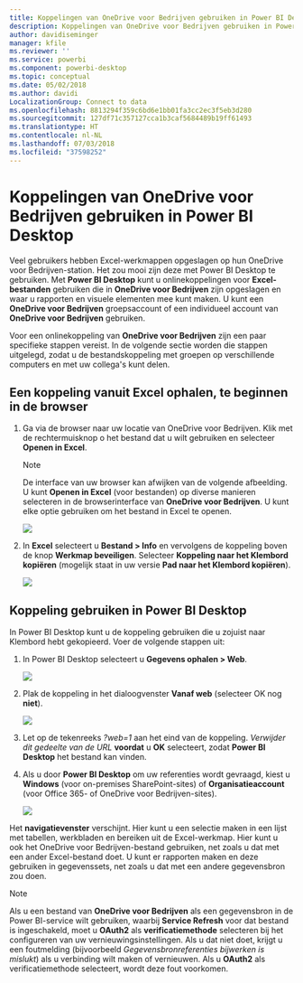 ```yaml
---
title: Koppelingen van OneDrive voor Bedrijven gebruiken in Power BI Desktop
description: Koppelingen van OneDrive voor Bedrijven gebruiken in Power BI Desktop
author: davidiseminger
manager: kfile
ms.reviewer: ''
ms.service: powerbi
ms.component: powerbi-desktop
ms.topic: conceptual
ms.date: 05/02/2018
ms.author: davidi
LocalizationGroup: Connect to data
ms.openlocfilehash: 8813294f359c6bd6e1bb01fa3cc2ec3f5eb3d280
ms.sourcegitcommit: 127df71c357127cca1b3caf5684489b19ff61493
ms.translationtype: HT
ms.contentlocale: nl-NL
ms.lasthandoff: 07/03/2018
ms.locfileid: "37598252"
---
```

# <a name="use-onedrive-for-business-links-in-power-bi-desktop"></a>Koppelingen van OneDrive voor Bedrijven gebruiken in Power BI Desktop
Veel gebruikers hebben Excel-werkmappen opgeslagen op hun OneDrive voor Bedrijven-station. Het zou mooi zijn deze met Power BI Desktop te gebruiken. Met **Power BI Desktop** kunt u onlinekoppelingen voor **Excel-bestanden** gebruiken die in **OneDrive voor Bedrijven** zijn opgeslagen en waar u rapporten en visuele elementen mee kunt maken. U kunt een **OneDrive voor Bedrijven** groepsaccount of een individueel account van **OneDrive voor Bedrijven** gebruiken.

Voor een onlinekoppeling van **OneDrive voor Bedrijven** zijn een paar specifieke stappen vereist. In de volgende sectie worden die stappen uitgelegd, zodat u de bestandskoppeling met groepen op verschillende computers en met uw collega's kunt delen.

## <a name="get-a-link-from-excel-starting-in-the-browser"></a>Een koppeling vanuit Excel ophalen, te beginnen in de browser
1. Ga via de browser naar uw locatie van OneDrive voor Bedrijven. Klik met de rechtermuisknop o het bestand dat u wilt gebruiken en selecteer **Openen in Excel**.
   
   > [!NOTE]
   > De interface van uw browser kan afwijken van de volgende afbeelding. U kunt **Openen in Excel** (voor bestanden) op diverse manieren selecteren in de browserinterface van **OneDrive voor Bedrijven**. U kunt elke optie gebruiken om het bestand in Excel te openen.
   > 
   > 
   
   ![](media/desktop-use-onedrive-business-links/odb-links_02.png)
2. In **Excel** selecteert u **Bestand > Info** en vervolgens de koppeling boven de knop **Werkmap beveiligen**. Selecteer **Koppeling naar het Klembord kopiëren** (mogelijk staat in uw versie **Pad naar het Klembord kopiëren**).
   
   ![](media/desktop-use-onedrive-business-links/odb-links_03.png)

## <a name="use-the-link-in-power-bi-desktop"></a>Koppeling gebruiken in Power BI Desktop
In Power BI Desktop kunt u de koppeling gebruiken die u zojuist naar Klembord hebt gekopieerd. Voer de volgende stappen uit:

1. In Power BI Desktop selecteert u **Gegevens ophalen > Web**.
   
   ![](media/desktop-use-onedrive-business-links/odb-links_04.png)
2. Plak de koppeling in het dialoogvenster **Vanaf web** (selecteer OK nog **niet**).
   
    ![](media/desktop-use-onedrive-business-links/odb-links_05.png)
3. Let op de tekenreeks *?web=1* aan het eind van de koppeling. *Verwijder dit gedeelte van de URL* **voordat** u **OK** selecteert, zodat **Power BI Desktop** het bestand kan vinden.
4. Als u door **Power BI Desktop** om uw referenties wordt gevraagd, kiest u **Windows** (voor on-premises SharePoint-sites) of **Organisatieaccount** (voor Office 365- of OneDrive voor Bedrijven-sites).
   
   ![](media/desktop-use-onedrive-business-links/odb-links_06.png)

Het **navigatievenster** verschijnt. Hier kunt u een selectie maken in een lijst met tabellen, werkbladen en bereiken uit de Excel-werkmap. Hier kunt u ook het OneDrive voor Bedrijven-bestand gebruiken, net zoals u dat met een ander Excel-bestand doet. U kunt er rapporten maken en deze gebruiken in gegevenssets, net zoals u dat met een andere gegevensbron zou doen.

> [!NOTE]
> Als u een bestand van **OneDrive voor Bedrijven** als een gegevensbron in de Power BI-service wilt gebruiken, waarbij **Service Refresh** voor dat bestand is ingeschakeld, moet u **OAuth2** als **verificatiemethode** selecteren bij het configureren van uw vernieuwingsinstellingen. Als u dat niet doet, krijgt u een foutmelding (bijvoorbeeld *Gegevensbronreferenties bijwerken is mislukt*) als u verbinding wilt maken of vernieuwen. Als u **OAuth2** als verificatiemethode selecteert, wordt deze fout voorkomen.
> 
> 

